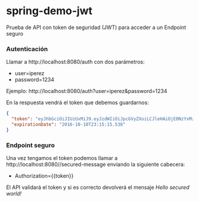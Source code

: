 # spring-demo-jwt
Prueba de API con token de seguridad (JWT) para acceder a un Endpoint seguro

### Autenticación
Llamar a http://localhost:8080/auth con dos parámetros:
- user=iperez
- password=1234

Ejemplo: http://localhost:8080/auth?user=iperez&password=1234

En la respuesta vendrá el token que debemos guardarnos:

```json
{
  "token": "eyJhbGciOiJIUzUxMiJ9.eyJzdWIiOiJpcGVyZXoiLCJleHAiOjE0NzYxMzQxMTV9.Zf77elufuhYpls4I4feR5WauLmd5C3z5-BfL8TfJ3ZlI4eNgcYS4DXvPEZScax9z3pk4_kg8XN255Jih5p_zcQ",
  "expirationDate": "2016-10-10T23:15:15.538"
}
```

### Endpoint seguro
Una vez tengamos el token podemos llamar a http://localhost:8080//secured-message enviando la siguiente cabecera:
- Authorization={{token}}

El API validará el token y si es correcto devolverá el mensaje *Hello secured world!*